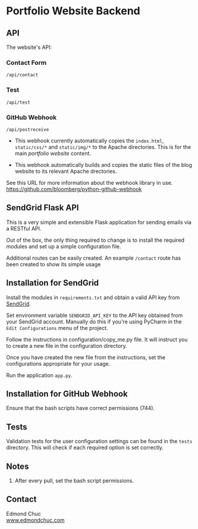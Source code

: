 # Portfolio Website Backend
## API
The website's API:
### Contact Form
`/api/contact`

### Test
`/api/test`

### GitHub Webhook
`/api/postreceive`
- This webhook currently automatically copies the `index.html`, `static/css/*` and `static/img/*` to the Apache directories. This is for the main *portfolio website* content.

- This webhook automatically builds and copies the static files of the blog website to its relevant Apache drectories. 

See this URL for more information about the webhook library in use. https://github.com/bloomberg/python-github-webhook 

## SendGrid Flask API
This is a very simple and extensible Flask application for sending emails via a RESTful API. 

Out of the box, the only thing required to change is to install the required modules and set up a simple configuration file. 

Additional routes can be easily created. An example `/contact` route has been created to show its simple usage

## Installation for SendGrid
Install the modules in `requirements.txt` and obtain a valid API key from [SendGrid](https://sendgrid.com).

Set environment variable `SENDGRID_API_KEY` to the API key obtained from your SendGrid account. Manually do this if you're using PyCharm in the `Edit Configurations` menu of the project.

Follow the instructions in configuration/copy_me.py file. It will instruct you to create a new file in the configuration directory.

Once you have created the new file from the instructions, set the configurations appropriate for your usage.

Run the application `app.py`.

## Installation for GitHub Webhook
Ensure that the bash scripts have correct permissions (744).

## Tests
Validation tests for the user configuration settings can be found in the `tests` directory. This will check if each required option is set correctly. 

## Notes
1. After every pull, set the bash script permissions.

## Contact
Edmond Chuc  
www.edmondchuc.com